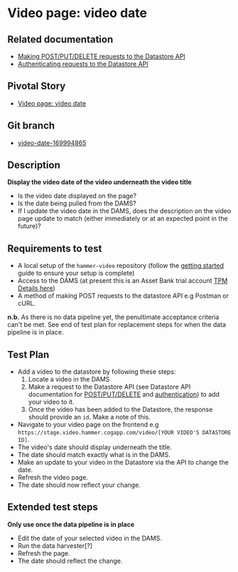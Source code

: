 <!-- Generate a new file using -->
<!-- sed -e "s/\Video page: video date/My story/" -e "s/\169994865/156128780/" -e "s/\video-date-169994865/`git_current_branch`/g" template.md | tee "`git_current_branch`.md" -->

# Video page: video date

## Related documentation
- [Making POST/PUT/DELETE requests to the Datastore API](https://github.com/HammerMuseum/hammer-datastore/blob/video-endpoint-170053908/docs/api.md#CRUD)
- [Authenticating requests to the Datastore API](https://github.com/HammerMuseum/hammer-datastore/blob/video-endpoint-170053908/docs/api.md#Authentication)

## Pivotal Story

* [Video page: video date](https://www.pivotaltracker.com/story/show/169994865)

## Git branch

* [video-date-169994865](https://github.com/HammerMuseum/hammer-video/tree/video-date-169994865)

## Description

**Display the video date of the video underneath the video title**

- Is the video date displayed on the page?
- Is the date being pulled from the DAMS?
- If I update the video date in the DAMS, does the description on the video page update to match (either immediately or at an expected point in the future)?

## Requirements to test
- A local setup of the `hammer-video` repository (follow the [getting started](../../README.md) guide to ensure your setup is complete)
- Access to the DAMS (at present this is an Asset Bank trial account [TPM Details here](http://tpm.office.cogapp.com/index.php/pwd/view/649))
- A method of making POST requests to the datastore API e.g Postman or cURL.

**n.b.** As there is no data pipeline yet, the penultimate acceptance criteria can't be met. See end of test plan for replacement steps for when the data pipeline is in place.

## Test Plan
- Add a video to the datastore by following these steps:
    1. Locate a video in the DAMS
    2. Make a request to the Datastore API (see Datastore API documentation for [POST/PUT/DELETE](https://github.com/HammerMuseum/hammer-datastore/blob/video-endpoint-170053908/docs/api.md#CRUD) and [authentication](https://github.com/HammerMuseum/hammer-datastore/blob/video-endpoint-170053908/docs/api.md#Authentication)) to add your video to it.
    3. Once the video has been added to the Datastore, the response should provide an `id`. Make a note of this.
- Navigate to your video page on the frontend e.g `https://stage.video.hammer.cogapp.com/video/[YOUR VIDEO'S DATASTORE ID]`.
- The video's date should display underneath the title.
- The date should match exactly what is in the DAMS.
- Make an update to your video in the Datastore via the API to change the date.
- Refresh the video page.
- The date should now reflect your change.


## Extended test steps
**Only use once the data pipeline is in place**
- Edit the date of your selected video in the DAMS.
- Run the data harvester[?]
- Refresh the page.
- The date should reflect the change.
